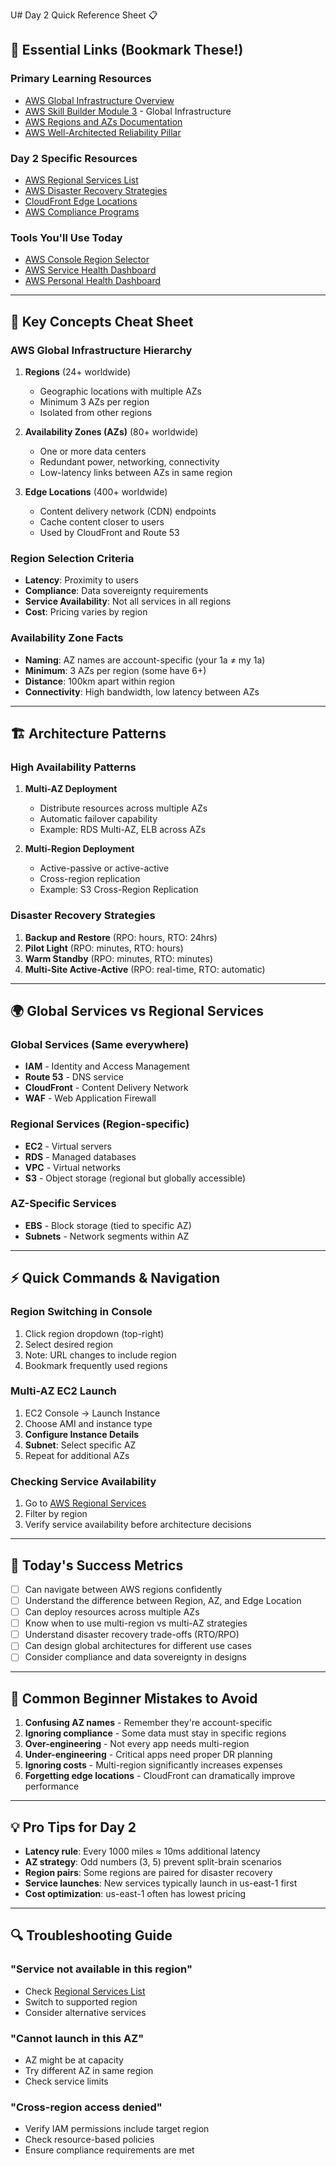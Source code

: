 U# Day 2 Quick Reference Sheet 📋

## 🔗 Essential Links (Bookmark These!)

### Primary Learning Resources
- [AWS Global Infrastructure Overview](https://aws.amazon.com/about-aws/global-infrastructure/)
- [AWS Skill Builder Module 3](https://explore.skillbuilder.aws/learn/course/134) - Global Infrastructure
- [AWS Regions and AZs Documentation](https://docs.aws.amazon.com/AWSEC2/latest/UserGuide/using-regions-availability-zones.html)
- [AWS Well-Architected Reliability Pillar](https://docs.aws.amazon.com/wellarchitected/latest/reliability-pillar/welcome.html)

### Day 2 Specific Resources
- [AWS Regional Services List](https://aws.amazon.com/about-aws/global-infrastructure/regional-product-services/)
- [AWS Disaster Recovery Strategies](https://aws.amazon.com/disaster-recovery/)
- [CloudFront Edge Locations](https://aws.amazon.com/cloudfront/features/)
- [AWS Compliance Programs](https://aws.amazon.com/compliance/programs/)

### Tools You'll Use Today
- [AWS Console Region Selector](https://console.aws.amazon.com/)
- [AWS Service Health Dashboard](https://status.aws.amazon.com/)
- [AWS Personal Health Dashboard](https://phd.aws.amazon.com/)

---

## 📝 Key Concepts Cheat Sheet

### AWS Global Infrastructure Hierarchy
1. **Regions** (24+ worldwide)
   - Geographic locations with multiple AZs
   - Minimum 3 AZs per region
   - Isolated from other regions
   
2. **Availability Zones (AZs)** (80+ worldwide)
   - One or more data centers
   - Redundant power, networking, connectivity
   - Low-latency links between AZs in same region
   
3. **Edge Locations** (400+ worldwide)
   - Content delivery network (CDN) endpoints
   - Cache content closer to users
   - Used by CloudFront and Route 53

### Region Selection Criteria
- **Latency**: Proximity to users
- **Compliance**: Data sovereignty requirements
- **Service Availability**: Not all services in all regions
- **Cost**: Pricing varies by region

### Availability Zone Facts
- **Naming**: AZ names are account-specific (your 1a ≠ my 1a)
- **Minimum**: 3 AZs per region (some have 6+)
- **Distance**: 100km apart within region
- **Connectivity**: High bandwidth, low latency between AZs

---

## 🏗️ Architecture Patterns

### High Availability Patterns
1. **Multi-AZ Deployment**
   - Distribute resources across multiple AZs
   - Automatic failover capability
   - Example: RDS Multi-AZ, ELB across AZs

2. **Multi-Region Deployment**
   - Active-passive or active-active
   - Cross-region replication
   - Example: S3 Cross-Region Replication

### Disaster Recovery Strategies
1. **Backup and Restore** (RPO: hours, RTO: 24hrs)
2. **Pilot Light** (RPO: minutes, RTO: hours)
3. **Warm Standby** (RPO: minutes, RTO: minutes)
4. **Multi-Site Active-Active** (RPO: real-time, RTO: automatic)

---

## 🌍 Global Services vs Regional Services

### Global Services (Same everywhere)
- **IAM** - Identity and Access Management
- **Route 53** - DNS service
- **CloudFront** - Content Delivery Network
- **WAF** - Web Application Firewall

### Regional Services (Region-specific)
- **EC2** - Virtual servers
- **RDS** - Managed databases
- **VPC** - Virtual networks
- **S3** - Object storage (regional but globally accessible)

### AZ-Specific Services
- **EBS** - Block storage (tied to specific AZ)
- **Subnets** - Network segments within AZ

---

## ⚡ Quick Commands & Navigation

### Region Switching in Console
1. Click region dropdown (top-right)
2. Select desired region
3. Note: URL changes to include region
4. Bookmark frequently used regions

### Multi-AZ EC2 Launch
1. EC2 Console → Launch Instance
2. Choose AMI and instance type
3. **Configure Instance Details**
4. **Subnet**: Select specific AZ
5. Repeat for additional AZs

### Checking Service Availability
1. Go to [AWS Regional Services](https://aws.amazon.com/about-aws/global-infrastructure/regional-product-services/)
2. Filter by region
3. Verify service availability before architecture decisions

---

## 🎯 Today's Success Metrics
- [ ] Can navigate between AWS regions confidently
- [ ] Understand the difference between Region, AZ, and Edge Location
- [ ] Can deploy resources across multiple AZs
- [ ] Know when to use multi-region vs multi-AZ strategies
- [ ] Understand disaster recovery trade-offs (RTO/RPO)
- [ ] Can design global architectures for different use cases
- [ ] Consider compliance and data sovereignty in designs

---

## 🚨 Common Beginner Mistakes to Avoid
1. **Confusing AZ names** - Remember they're account-specific
2. **Ignoring compliance** - Some data must stay in specific regions
3. **Over-engineering** - Not every app needs multi-region
4. **Under-engineering** - Critical apps need proper DR planning
5. **Ignoring costs** - Multi-region significantly increases expenses
6. **Forgetting edge locations** - CloudFront can dramatically improve performance

---

## 💡 Pro Tips for Day 2
- **Latency rule**: Every 1000 miles ≈ 10ms additional latency
- **AZ strategy**: Odd numbers (3, 5) prevent split-brain scenarios
- **Region pairs**: Some regions are paired for disaster recovery
- **Service launches**: New services typically launch in us-east-1 first
- **Cost optimization**: us-east-1 often has lowest pricing

---

## 🔍 Troubleshooting Guide

### "Service not available in this region"
- Check [Regional Services List](https://aws.amazon.com/about-aws/global-infrastructure/regional-product-services/)
- Switch to supported region
- Consider alternative services

### "Cannot launch in this AZ"
- AZ might be at capacity
- Try different AZ in same region
- Check service limits

### "Cross-region access denied"
- Verify IAM permissions include target region
- Check resource-based policies
- Ensure compliance requirements are met
